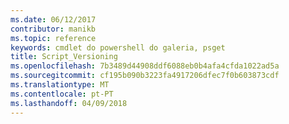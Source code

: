 ```yaml
---
ms.date: 06/12/2017
contributor: manikb
ms.topic: reference
keywords: cmdlet do powershell do galeria, psget
title: Script_Versioning
ms.openlocfilehash: 7b3489d44908ddf6088eb0b4afa4cfda1022ad5a
ms.sourcegitcommit: cf195b090b3223fa4917206dfec7f0b603873cdf
ms.translationtype: MT
ms.contentlocale: pt-PT
ms.lasthandoff: 04/09/2018
---
```

